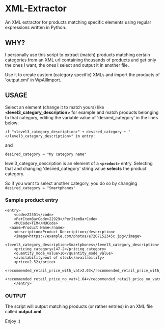 # XML-Extractor
An XML extractor for products matching specific elements using regular expressions written in Python.

## WHY?
I personally use this script to extract (match) products matching certain categories from an XML url containing thousands of products and get only the ones I want, the ones I select and output it in another file.

Use it to create custom (category specific) XMLs and import the products of 'output.xml' in WpAllImport.

## USAGE
Select an element (change it to match yours) like __<level3_category_description>__ for example and match products belonging to that category, editing the variable value of 'desired_category' in the lines below:
```
if "<level3_category_description>" + desired_category + "</level3_category_description>" in entry:
```
and
```
desired_category = "My category name"
```
level3_category_description is an element of a **```<product>```** entry. Selecting that and changing 'desired_category' string value __selects__ the product category. 

So if you want to select another category, you do so by changing ```desired_category = "Smartphones"```

### Sample product entry
```
<entry>
	<code>22301</code>
	<PerItemBarCode>22929</PerItemBarCode>
	<MUCode>ΤΕΜ</MUCode>
  <name>Product Name</name>
	<description>Product Description</description>
	<image>https://example.com/photos/e7207152345c.jpg</image>
	<level3_category_description>Smartphones</level3_category_description>
	<pricing_category>147-2</pricing_category>
	<quantity_mode_value>10</quantity_mode_value>
	<availability>out of stock</availability>
	<price>2.52</price>
	<recommended_retail_price_with_vat>2.03</recommended_retail_price_with_vat>
	<recommended_retail_price_no_vat>1.64</recommended_retail_price_no_vat>
	</entry>
```

### OUTPUT
The script will output matching products (or rather entries) in an XML file called **output.xml**.

Enjoy :)

